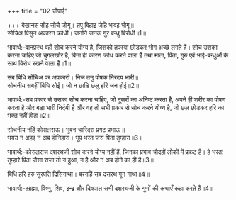 +++
title = "02 चौपाई"

+++
बैखानस सोइ सोचै जोगू। तपु बिहाइ जेहि भावइ भोगू॥  
सोचिअ पिसुन अकारन क्रोधी। जननि जनक गुर बन्धु बिरोधी॥1॥  

भावार्थ:-वानप्रस्थ वही सोच करने योग्य है, जिसको तपस्या छोडकर भोग अच्छे लगते हैं। सोच उसका करना चाहिए जो चुगलखोर है, बिना ही कारण क्रोध करने वाला है तथा माता, पिता, गुरु एवं भाई-बन्धुओं के साथ विरोध रखने वाला है॥1॥  

सब बिधि सोचिअ पर अपकारी। निज तनु पोषक निरदय भारी॥  
सोचनीय सबहीं बिधि सोई। जो न छाडि छलु हरि जन होई॥2॥  

भावार्थ:-सब प्रकार से उसका सोच करना चाहिए, जो दूसरों का अनिष्ट करता है, अपने ही शरीर का पोषण करता है और बडा भारी निर्दयी है और वह तो सभी प्रकार से सोच करने योग्य है, जो छल छोडकर हरि का भक्त नहीं होता॥2॥  

सोचनीय नहिं कोसलराऊ। भुवन चारिदस प्रगट प्रभाऊ॥  
भयउ न अहइ न अब होनिहारा। भूप भरत जस पिता तुम्हारा॥3॥  

भावार्थ:-कोसलराज दशरथजी सोच करने योग्य नहीं हैं, जिनका प्रभाव चौदहों लोकों में प्रकट है। हे भरत! तुम्हारे पिता जैसा राजा तो न हुआ, न है और न अब होने का ही है॥3॥  

बिधि हरि हरु सुरपति दिसिनाथा। बरनहिं सब दसरथ गुन गाथा॥4॥  

भावार्थ:-हब्रह्मा, विष्णु, शिव, इन्द्र और दिक्पाल सभी दशरथजी के गुणों की कथाएँ कहा करते हैं॥4॥  
